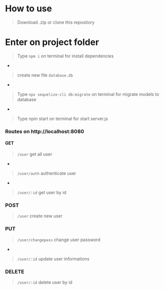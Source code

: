 # How to use
> Download .zip or clone this repository
# Enter on project folder
> Type `npm i` on terminal for install dependencies
*
> create new file `database.db`
*
> Type `npx sequelize-cli db:migrate` on terminal for migrate models to database
*
> Type npm start on terminal for start server.js


### Routes on http://localhost:8080

#### GET
> `/user` get all user
*
> `/user/auth` authenticate user
*
> `/user/:id` get user by id
### POST
> `/user` create new user
### PUT
> `/user/changepass` change user password
*
> `/user/:id` update user informations
### DELETE
> `/user/:id` delete user by id
